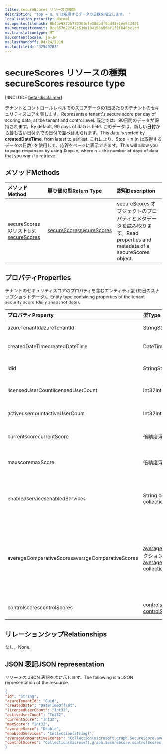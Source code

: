 ```yaml
---
title: secureScores リソースの種類
description: 'top = n、n は取得するデータの日数を指定します。 '
localization_priority: Normal
ms.openlocfilehash: 8b4be9822b782303efe38dbdf5bd43e1ee543421
ms.sourcegitcommit: 0ce657622f42c510a104156a96bf1f1f040bc1cd
ms.translationtype: MT
ms.contentlocale: ja-JP
ms.lasthandoff: 04/24/2019
ms.locfileid: "32549203"
---
```

# <a name="securescores-resource-type"></a><span data-ttu-id="0d938-103">secureScores リソースの種類</span><span class="sxs-lookup"><span data-stu-id="0d938-103">secureScores resource type</span></span>

[!INCLUDE [beta-disclaimer](../../includes/beta-disclaimer.md)]

<span data-ttu-id="0d938-104">テナントとコントロールレベルでのスコアデータの1日あたりのテナントのセキュリティスコアを表します。</span><span class="sxs-lookup"><span data-stu-id="0d938-104">Represents a tenant's secure score per day of scoring data, at the tenant and control level.</span></span> <span data-ttu-id="0d938-105">既定では、90日間のデータが保持されます。</span><span class="sxs-lookup"><span data-stu-id="0d938-105">By default, 90 days of data is held.</span></span> <span data-ttu-id="0d938-106">このデータは、新しい**日付**から最も古い日付までの日付で並べ替えられます。</span><span class="sxs-lookup"><span data-stu-id="0d938-106">This data is sorted by **createdDateTime**, from latest to earliest.</span></span> <span data-ttu-id="0d938-107">これにより、$top = n (n は取得するデータの日数) を使用して、応答をページに表示できます。</span><span class="sxs-lookup"><span data-stu-id="0d938-107">This will allow you to page responses by using $top=n, where n = the number of days of data that you want to retrieve.</span></span> 


## <a name="methods"></a><span data-ttu-id="0d938-108">メソッド</span><span class="sxs-lookup"><span data-stu-id="0d938-108">Methods</span></span>

| <span data-ttu-id="0d938-109">メソッド</span><span class="sxs-lookup"><span data-stu-id="0d938-109">Method</span></span>   | <span data-ttu-id="0d938-110">戻り値の型</span><span class="sxs-lookup"><span data-stu-id="0d938-110">Return Type</span></span>|<span data-ttu-id="0d938-111">説明</span><span class="sxs-lookup"><span data-stu-id="0d938-111">Description</span></span>|
|:---------------|:--------|:----------|
|[<span data-ttu-id="0d938-112">secureScores のリスト</span><span class="sxs-lookup"><span data-stu-id="0d938-112">List secureScores</span></span>](../api/securescores-list.md) | [<span data-ttu-id="0d938-113">secureScores</span><span class="sxs-lookup"><span data-stu-id="0d938-113">secureScores</span></span>](securescores.md) |<span data-ttu-id="0d938-114">secureScores オブジェクトのプロパティとメタデータを読み取ります。</span><span class="sxs-lookup"><span data-stu-id="0d938-114">Read properties and metadata of a secureScores object.</span></span>|


## <a name="properties"></a><span data-ttu-id="0d938-115">プロパティ</span><span class="sxs-lookup"><span data-stu-id="0d938-115">Properties</span></span>
<span data-ttu-id="0d938-116">テナントのセキュリティスコアのプロパティを含むエンティティ型 (毎日のスナップショットデータ)。</span><span class="sxs-lookup"><span data-stu-id="0d938-116">Entity type containing properties of the tenant security score (daily snapshot data).</span></span>

|<span data-ttu-id="0d938-117">プロパティ</span><span class="sxs-lookup"><span data-stu-id="0d938-117">Property</span></span> |<span data-ttu-id="0d938-118">型</span><span class="sxs-lookup"><span data-stu-id="0d938-118">Type</span></span> |<span data-ttu-id="0d938-119">説明</span><span class="sxs-lookup"><span data-stu-id="0d938-119">Description</span></span> |
|:--|:--|:--|
|   <span data-ttu-id="0d938-120">azureTenantId</span><span class="sxs-lookup"><span data-stu-id="0d938-120">azureTenantId</span></span>   |   <span data-ttu-id="0d938-121">String</span><span class="sxs-lookup"><span data-stu-id="0d938-121">String</span></span>  |   <span data-ttu-id="0d938-122">テナント ID の GUID 文字列。</span><span class="sxs-lookup"><span data-stu-id="0d938-122">GUID string for tenant ID.</span></span>  |
|   <span data-ttu-id="0d938-123">createdDateTime</span><span class="sxs-lookup"><span data-stu-id="0d938-123">createdDateTime</span></span> |   <span data-ttu-id="0d938-124">DateTimeOffset</span><span class="sxs-lookup"><span data-stu-id="0d938-124">DateTimeOffset</span></span>  |   <span data-ttu-id="0d938-125">エンティティが作成された日付。</span><span class="sxs-lookup"><span data-stu-id="0d938-125">The date when the entity is created.</span></span>  |
|   <span data-ttu-id="0d938-126">id</span><span class="sxs-lookup"><span data-stu-id="0d938-126">id</span></span>  |   <span data-ttu-id="0d938-127">String</span><span class="sxs-lookup"><span data-stu-id="0d938-127">String</span></span>  |   <span data-ttu-id="0d938-128">azureTenantId_createdDateTime の組み合わせ。</span><span class="sxs-lookup"><span data-stu-id="0d938-128">Combination of azureTenantId_createdDateTime.</span></span>   |
|   <span data-ttu-id="0d938-129">licensedUserCount</span><span class="sxs-lookup"><span data-stu-id="0d938-129">licensedUserCount</span></span>   |   <span data-ttu-id="0d938-130">Int32</span><span class="sxs-lookup"><span data-stu-id="0d938-130">Int32</span></span>   |   <span data-ttu-id="0d938-131">指定したテナントのライセンスされたユーザーカウント。</span><span class="sxs-lookup"><span data-stu-id="0d938-131">Licensed user count of the given tenant.</span></span>    |
|   <span data-ttu-id="0d938-132">activeusercount</span><span class="sxs-lookup"><span data-stu-id="0d938-132">activeUserCount</span></span> |   <span data-ttu-id="0d938-133">Int32</span><span class="sxs-lookup"><span data-stu-id="0d938-133">Int32</span></span>   |   <span data-ttu-id="0d938-134">指定したテナントのアクティブなユーザー数。</span><span class="sxs-lookup"><span data-stu-id="0d938-134">Active user count of the given tenant.</span></span>  |
|   <span data-ttu-id="0d938-135">currentscore</span><span class="sxs-lookup"><span data-stu-id="0d938-135">currentScore</span></span>    |   <span data-ttu-id="0d938-136">倍精度浮動小数点数</span><span class="sxs-lookup"><span data-stu-id="0d938-136">Double</span></span>  |   <span data-ttu-id="0d938-137">指定された日付における現在のテナントのスコア。</span><span class="sxs-lookup"><span data-stu-id="0d938-137">Tenant current attained score on specified date.</span></span>    |
|   <span data-ttu-id="0d938-138">maxscore</span><span class="sxs-lookup"><span data-stu-id="0d938-138">maxScore</span></span> |  <span data-ttu-id="0d938-139">倍精度浮動小数点数</span><span class="sxs-lookup"><span data-stu-id="0d938-139">Double</span></span>  |   <span data-ttu-id="0d938-140">指定した日付の有効なテナントの最大スコア。</span><span class="sxs-lookup"><span data-stu-id="0d938-140">Tenant maximum possible score on specified date.</span></span>    |
|   <span data-ttu-id="0d938-141">enabledservices</span><span class="sxs-lookup"><span data-stu-id="0d938-141">enabledServices</span></span> |   <span data-ttu-id="0d938-142">String collection</span><span class="sxs-lookup"><span data-stu-id="0d938-142">String collection</span></span>   |   <span data-ttu-id="0d938-143">テナントの Microsoft 提供のサービス (Exchange online、Skype、Sharepoint など)。</span><span class="sxs-lookup"><span data-stu-id="0d938-143">Microsoft-provided services for the tenant (for example, Exchange online, Skype, Sharepoint).</span></span>   |
|   <span data-ttu-id="0d938-144">averageComparativeScores</span><span class="sxs-lookup"><span data-stu-id="0d938-144">averageComparativeScores</span></span> |  <span data-ttu-id="0d938-145">[averageComparativeScore](averagecomparativescore.md)コレクション</span><span class="sxs-lookup"><span data-stu-id="0d938-145">[averageComparativeScore](averagecomparativescore.md) collection</span></span>    |<span data-ttu-id="0d938-146">範囲内の別のスコープ (たとえば、業種別平均、座席の平均)、コントロールカテゴリ (id、データ、デバイス、アプリ、インフラストラクチャ) の平均スコア。</span><span class="sxs-lookup"><span data-stu-id="0d938-146">Average score by different scopes (for example, average by industry, average by seating) and control category (Identity, Data, Device, Apps, Infrastructure) within the scope.</span></span> |
|   <span data-ttu-id="0d938-147">controlscores</span><span class="sxs-lookup"><span data-stu-id="0d938-147">controlScores</span></span> | <span data-ttu-id="0d938-148">[controlscore](controlscore.md)コレクション</span><span class="sxs-lookup"><span data-stu-id="0d938-148">[controlScore](controlscore.md) collection</span></span>  |   <span data-ttu-id="0d938-149">一連のコントロールのテナントスコアを含みます。</span><span class="sxs-lookup"><span data-stu-id="0d938-149">Contains tenant scores for a set of controls.</span></span>   |


## <a name="relationships"></a><span data-ttu-id="0d938-150">リレーションシップ</span><span class="sxs-lookup"><span data-stu-id="0d938-150">Relationships</span></span>

<span data-ttu-id="0d938-151">なし。</span><span class="sxs-lookup"><span data-stu-id="0d938-151">None.</span></span>

## <a name="json-representation"></a><span data-ttu-id="0d938-152">JSON 表記</span><span class="sxs-lookup"><span data-stu-id="0d938-152">JSON representation</span></span>

<span data-ttu-id="0d938-153">リソースの JSON 表記を次に示します。</span><span class="sxs-lookup"><span data-stu-id="0d938-153">The following is a JSON representation of the resource.</span></span>

<!-- {
  "blockType": "resource",
  "optionalProperties": [

  ],
  "@odata.type": "microsoft.graph.secureScores"
}-->

```json
{
"id": "String",
"azureTenantId": "Guid",
"createdDate": "DateTimeOffset",
"licensedUserCount": "Int32",
"activeUserCount": "Int32",
"currentScore": "Int32",
"maxScore": "Int32",
"averageScore": "Double",
"enabledServices": "Collection(string)",
"averageComparativeScores": "Collection(microsoft.graph.SecureScore.averageComparativeScores)",
"controlScores": "Collection(microsoft.graph.SecureScore.controlScores)",
}

```


<!--
{
  "type": "#page.annotation",
  "description": "secureScores resource",
  "keywords": "",
  "section": "documentation",
  "tocPath": "",
  "suppressions": [
    "Error: /api-reference/beta/resources/securescores.md:\r\n      Exception processing links.\r\n    System.ArgumentException: Link Definition was null. Link text: !INCLUDE [beta-disclaimer](../../includes/beta-disclaimer.md)\r\n      at ApiDoctor.Validation.DocFile.get_LinkDestinations()\r\n      at ApiDoctor.Validation.DocSet.ValidateLinks(Boolean includeWarnings, String[] relativePathForFiles, IssueLogger issues, Boolean requireFilenameCaseMatch, Boolean printOrphanedFiles)"
  ]
}
-->
